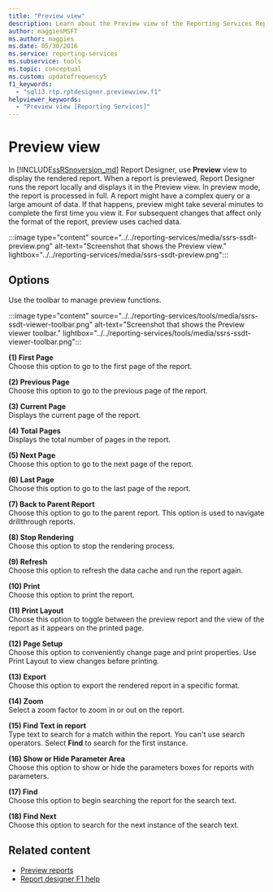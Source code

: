 ```yaml
---
title: "Preview view"
description: Learn about the Preview view of the Reporting Services Report Designer where you view a display of your rendered report.
author: maggiesMSFT
ms.author: maggies
ms.date: 05/30/2016
ms.service: reporting-services
ms.subservice: tools
ms.topic: conceptual
ms.custom: updatefrequency5
f1_keywords:
  - "sql13.rtp.rptdesigner.previewview.f1"
helpviewer_keywords:
  - "Preview view [Reporting Services]"
---
```

# Preview view
In [!INCLUDE[ssRSnoversion_md](../../includes/ssrsnoversion-md.md)] Report Designer, use **Preview** view to display the rendered report. When a report is previewed, Report Designer runs the report locally and displays it in the Preview view. In preview mode, the report is processed in full. A report might have a complex query or a large amount of data. If that happens, preview might take several minutes to complete the first time you view it. For subsequent changes that affect only the format of the report, preview uses cached data.

:::image type="content" source="../../reporting-services/media/ssrs-ssdt-preview.png" alt-text="Screenshot that shows the Preview view." lightbox="../../reporting-services/media/ssrs-ssdt-preview.png":::
  
## Options  
 Use the toolbar to manage preview functions.  

:::image type="content" source="../../reporting-services/tools/media/ssrs-ssdt-viewer-toolbar.png" alt-text="Screenshot that shows the Preview viewer toolbar." lightbox="../../reporting-services/tools/media/ssrs-ssdt-viewer-toolbar.png":::


 **(1) First Page**  
 Choose this option to go to the first page of the report.  
  
 **(2) Previous Page**  
 Choose this option to go to the previous page of the report.  
  
 **(3) Current Page**  
 Displays the current page of the report.  
  
 **(4) Total Pages**  
 Displays the total number of pages in the report.  
  
 **(5) Next Page**  
 Choose this option to go to the next page of the report.  
  
 **(6) Last Page**  
 Choose this option to go to the last page of the report.  
  
 **(7) Back to Parent Report**  
 Choose this option to go to the parent report. This option is used to navigate drillthrough reports.  
  
 **(8) Stop Rendering**  
 Choose this option to stop the rendering process.  
  
 **(9) Refresh**  
 Choose this option to refresh the data cache and run the report again.  
  
 **(10) Print**  
 Choose this option to print the report.  
  
 **(11) Print Layout**  
 Choose this option to toggle between the preview report and the view of the report as it appears on the printed page.  
  
 **(12) Page Setup**  
 Choose this option to conveniently change page and print properties. Use Print Layout to view changes before printing.  
  
 **(13) Export**  
 Choose this option to export the rendered report in a specific format.  
  
 **(14) Zoom**  
 Select a zoom factor to zoom in or out on the report.  
  
 **(15) Find Text in report**  
 Type text to search for a match within the report. You can't use search operators. Select **Find** to search for the first instance.  

 **(16) Show or Hide Parameter Area**  
 Choose this option to show or hide the parameters boxes for reports with parameters.
 
 **(17) Find**  
 Choose this option to begin searching the report for the search text.  
  
 **(18) Find Next**  
 Choose this option to search for the next instance of the search text.  
  
## Related content  
+ [Preview reports](../../reporting-services/reports/previewing-reports.md)
+ [Report designer F1 help](../../reporting-services/tools/report-designer-f1-help.md)  
  
  
